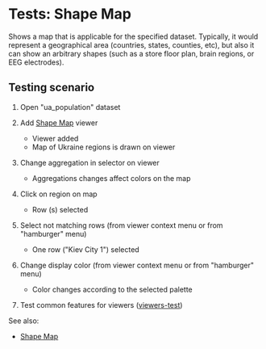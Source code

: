 <!-- TITLE: Tests: Shape Map -->
<!-- SUBTITLE: -->

# Tests: Shape Map

Shows a map that is applicable for the specified dataset. Typically, it would 
represent a geographical area (countries, states, counties, etc), but also
it can show an arbitrary shapes (such as a store floor plan, brain regions,
or EEG electrodes).

## Testing scenario

1. Open "ua_population" dataset

1. Add [Shape Map](../visualize/viewers/shape-map.md) viewer 
   * Viewer added
   * Map of Ukraine regions is drawn on viewer
     
1. Change aggregation in selector on viewer
   * Aggregations changes affect colors on the map
   
1. Click on region on map 
   * Row (s) selected 
   
1. Select not matching rows (from viewer context menu or from "hamburger" menu)   
   * One row ("Kiev City 1") selected
   
1. Change display color (from viewer context menu or from "hamburger" menu) 
   * Color changes according to the selected palette
   
1. Test common features for viewers ([viewers-test](../visualize/viewers/viewers-test.md))   
   
See also:
 * [Shape Map](../visualize/viewers/shape-map.md)  
